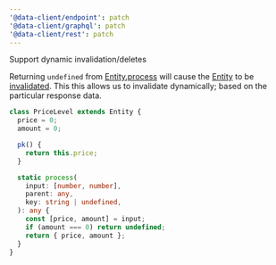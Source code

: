 ```yaml
---
'@data-client/endpoint': patch
'@data-client/graphql': patch
'@data-client/rest': patch
---
```


Support dynamic invalidation/deletes

Returning `undefined` from [Entity.process](https://dataclient.io/rest/api/Entity#process)
will cause the [Entity](https://dataclient.io/rest/api/Entity) to be [invalidated](https://dataclient.io/docs/concepts/expiry-policy#invalidate-entity).
This this allows us to invalidate dynamically; based on the particular response data.

```ts
class PriceLevel extends Entity {
  price = 0;
  amount = 0;

  pk() {
    return this.price;
  }

  static process(
    input: [number, number],
    parent: any,
    key: string | undefined,
  ): any {
    const [price, amount] = input;
    if (amount === 0) return undefined;
    return { price, amount };
  }
}
```
